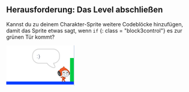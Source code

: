## Herausforderung: Das Level abschließen

Kannst du zu deinem Charakter-Sprite weitere Codeblöcke hinzufügen, damit das Sprite etwas sagt, wenn `if` {: class = "block3control"} es zur grünen Tür kommt?

![screenshot](images/dodge-win.png)